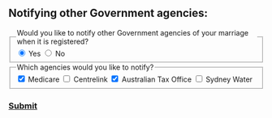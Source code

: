 <h2> Notifying other Government agencies: </h2> 
<div class="nsw-forms">
        <div class="nsw-form-group">
            <fieldset class="nsw-form-fieldset">
            <legend>
            <span class="nsw-form-legend-text">Would you like to notify other Government agencies of your marriage when it is registered?</span>
            </legend>
            <div class="nsw-form-radio">
               <input class="nsw-form-radio__input" type="radio" name="{notificationyes}" id="{notificationyes}" checked>
               <label class="nsw-form-radio__label" for="{notificationyes}">Yes</label>
               <input class="nsw-form-radio__input" type="radio" name="{notificationno}" id="{notificationno}">
               <label class="nsw-form-radio__label" for="{notificationno}">No</label>
            </div>
           </fieldset>
        </div> 
<div class="nsw-forms">
        <div class="nsw-form-group">
            <fieldset class="nsw-form-fieldset">
            <legend>
            <span class="nsw-form-legend-text">Which agencies would you like to notify?</span>
            </legend>
            <div class="nsw-form-checkbox">
               <input class="nsw-form-checkbox__input" type="checkbox" name="{Medicare}" id="{Medicareyes}" checked>
               <label class="nsw-form-checkbox__label" for="{Medicareyes}">Medicare</label>
               <input class="nsw-form-checkbox__input" type="checkbox" name="{Centrelink}" id="{Centrelinkyes}">
               <label class="nsw-form-checkbox__label" for="{Cetrelinkyes}">Centrelink</label>
               <input class="nsw-form-checkbox__input" type="checkbox" name="{AustralianTaxOffice}" id="{ATOyes}" checked>
               <label class="nsw-form-checkbox__label" for="{ATOyes}">Australian Tax Office</label>
               <input class="nsw-form-checkbox__input" type="checkbox" name="{SydneyWater}" id="{SydneyWateryes}">
               <label class="nsw-form-checkbox__label" for="{SydneyWateryes}">Sydney Water</label>               
            </div>
           </fieldset>
        </div>       
        
<h3>
<a href="https://clairehanna.github.io/NOIM-Prototype/submit/" class="nsw-button nsw-button--primary">Submit</a>        
       </h3>        

